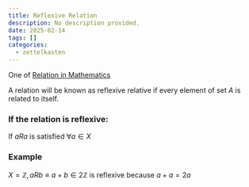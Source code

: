 ```yaml
---
title: Reflexive Relation
description: No description provided.
date: 2025-02-14
tags: []
categories:
  - zettelkasten
---
```


One of [Relation in Mathematics](Relation%20in%20Mathematics.md)

A relation will be known as reflexive relative if every element of set $A$ is related to itself.

### If the relation is reflexive:

If $aRa$ is satisfied $\forall a \in X$

### Example

$X = \mathbb{Z}, aRb \equiv a+b \in 2\mathbb{Z}$ is reflexive because $a+a = 2a$
